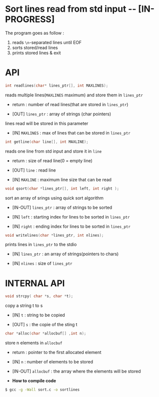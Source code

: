 # Sort lines read from std input -- \[IN-PROGRESS\]

The program goes as follow :

1. reads `\n`-separated lines until EOF
2. sorts stored/read lines
3. prints stored lines & exit




# API 
```C
int readlines(char* lines_ptr[], int MAXLINES);
```
reads multiple lines(`MAXLINES` maximum) and store them in `lines_ptr`
	
- return : number of read lines(that are stored in `lines_ptr`)

- [OUT] `lines_ptr` : array of strings (char pointers) 

lines read will be stored in this parameter

- [IN] `MAXLINES` : max of lines that can be stored in `lines_ptr`

```C
int getline(char line[], int MAXLINE);
```
reads one line from std input and store it in `line`
	
- return : size of read line(0 = empty line)

- [OUT] `line` : read line

- [IN] `MAXLINE` : maximum line size that can be read

```C
void qsort(char *lines_ptr[], int left, int right );
```
sort an array of srings using quick sort algorithm
	
- [IN-OUT] `lines_ptr` : array of strings to be sorted 

- [IN] `left` : starting index for lines to be sorted in `lines_ptr`

- [IN] `right` : ending index for lines to be sorted in `lines_ptr` 

```C
void writelines(char *lines_ptr, int nlines);
```
prints lines in `lines_ptr` to the stdio

- [IN] `lines_ptr` : an array of strings(pointers to chars)

- [IN] `nlines` : size of `lines_ptr`


# INTERNAL API 
	
```C
void strcpy( char *s, char *t);
```
copy a string t to s

- [IN] `t` : string to be copied

- [OUT] `s` : the copie of the sting t

	
```C
char *alloc(char *allocbuf[] ,int n);
```
store n elements in `allocbuf`

- return : pointer to the first allocated element 

- [IN] `n` : number of elements to be stored

- [IN-OUT] `allocbuf` : the array where the elements will be stored


	











+ **How to compile code**
```bash
$ gcc -g -Wall sort.c -o sortlines
```
